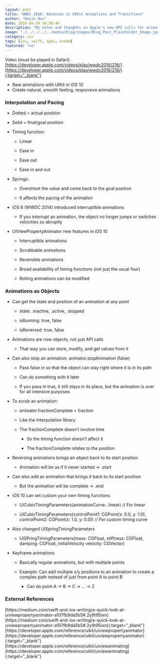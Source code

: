 ```yaml
---
layout: post
title: "WWDC 2016: Advances in UIKit Animations and Transitions"
author: "Kevin Hou"
date: 2016-06-29 16:50:49
description: "My notes and thoughts on Apple's new API calls for animations and transitions in Swift 3."
image: "./../../../../media/blog/images/Blog_Post_Placeholder_Image.jpg"
category: ios
tags: [ios, swift, apps, xcode]
featured: "no"
---
```

Video (must be played in Safari): [https://developer.apple.com/videos/play/wwdc2016/216/](https://developer.apple.com/videos/play/wwdc2016/216/){:target="_blank"}

* New animations with UIKit in iOS 10
* Create natural, smooth feeling, responsive animations

<h3 class="post-subheader">Interpolation and Pacing</h3>

* Dotted = actual position

* Solid = final/goal position

* Timing function:

    * Linear

    * Ease in

    * Ease out

    * Ease in and out

* Springs:

    * Overshoot the value and come back to the goal position

    * It affects the pacing of the animation

* iOS 8 (WWDC 2014) introduced interruptible animations

    * If you interrupt an animation, the object no longer jumps or switches velocities so abruptly

* UIVIewPropertyAnimator new features in iOS 10

    * Interruptible animations

    * Scrubbable animations

    * Reversible animations

    * Broad availability of timing functions (not just the usual four)

    * Rolling animations can be modified

<h3 class="post-subheader">Animations as Objects</h3>

* Can get the state and position of an animation at any point

    * state: .inactive, .active, .stopped

    * isRunning: true, false

    * isReversed: true, false

* Animations are now objects, not just API calls

    * That way you can store, modify, and get values from it

* Can also stop an animation: animator.stopAnimation (false)

    * Pass false in so that the object can stay right where it is in its path

    * Can do something with it later

    * If you pass in true, it still stays in its place, but the animation is over for all intensive purposes

* To scrub an animation:

    * animator.fractionComplete = fraction

    * Like the Interpolation library

    * The fractionComplete doesn’t involve time

        * So the timing function doesn’t affect it

        * The fractionComplete relates to the position

* Reversing animations brings an object back to its start position

    * Animation will be as if it never started → .start

* Can also add an animation that brings it back to its start position

    * But the animation will be complete → .end

* iOS 10 can set custom your own timing functions

    * UICubicTimingParameters(animationCurve: .linear) // For linear

    * UICubicTimingParameters(controlPoint1: CGPoint(x: 0.0, y: 1.0), controlPoint2: CGPoint(x: 1.0, y: 0.0)) // For custom timing curve

* Also changed UISpringTimingParameters

    * UISPringTimingParameters(mass: CGFloat, stiffness: CGFloat, damping: CGFloat, initialVelocity velocity: CGVector)

* Keyframe animations

    * Basically regular animations, but with multiple points

    * Example: Can add multiple x/y positions to an animation to create a complex path instead of just from point A to point B

        * Can do point A → B → C → … → Z

<h3 class="post-subheader">External References</h3>
[https://medium.com/swift-and-ios-writing/a-quick-look-at-uiviewpropertyanimator-a107fb9da5b5#.2y9t95ixn](https://medium.com/swift-and-ios-writing/a-quick-look-at-uiviewpropertyanimator-a107fb9da5b5#.2y9t95ixn){:target="_blank"}
[https://developer.apple.com/reference/uikit/uiviewpropertyanimator](https://developer.apple.com/reference/uikit/uiviewpropertyanimator){:target="_blank"}
[https://developer.apple.com/reference/uikit/uiviewanimating](https://developer.apple.com/reference/uikit/uiviewanimating){:target="_blank"}
